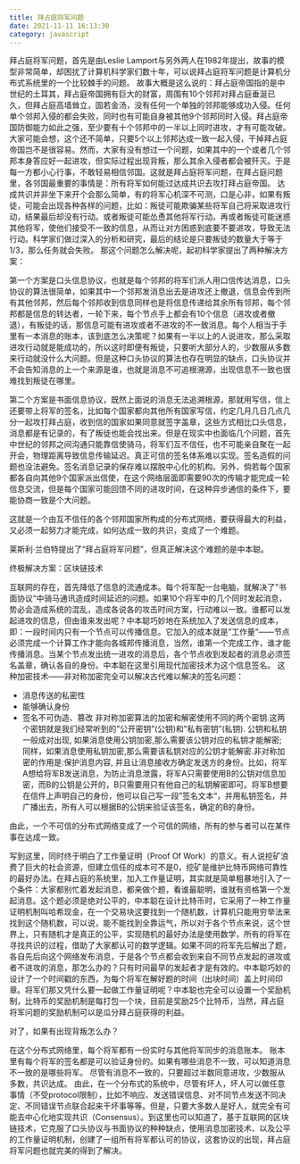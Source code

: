 ```yaml
---
title: 拜占庭将军问题
date: 2021-11-11 16:13:30
category: javascript
---
```

拜占庭将军问题，首先是由Leslie Lamport与另外两人在1982年提出，故事的模型非常简单，却困扰了计算机科学家们数十年，可以说拜占庭将军问题是计算机分布式系统里的一个比较棘手的问题。
故事大概是这么说的：拜占庭帝国指的是中世纪的土耳其，拜占庭帝国拥有巨大的财富，周围有10个邻邦对拜占庭垂涎已久，但拜占庭高墙耸立，固若金汤，没有任何一个单独的邻邦能够成功入侵。任何单个邻邦入侵的都会失败，同时也有可能自身被其他9个邻邦同时入侵。拜占庭帝国防御能力如此之强，至少要有十个邻邦中的一半以上同时进攻，才有可能攻破。大家可能会想，这个还不简单，只要5个以上邻邦达成一致一起入侵，干掉拜占庭帝国岂不是很容易。然而，大家有没有想过一个问题，如果其中的一个或者几个邻邦本身答应好一起进攻，但实际过程出现背叛，那么其余入侵者都会被歼灭。于是每一方都小心行事，不敢轻易相信邻国。这就是拜占庭将军问题，在拜占庭问题里，各邻国最重要的事情是：所有将军如何能过达成共识去攻打拜占庭帝国。
达成共识并非坐下来开个会那么简单，有的将军心机深不可测，口是心非，如果有叛徒，可能会出现各种各样的问题，比如：叛徒可能欺骗某些将军自己将采取进攻行动，结果最后却没有行动。或者叛徒可能怂恿其他将军行动。再或者叛徒可能迷惑其他将军，使他们接受不一致的信息，从而让对方困惑到底要不要进攻，导致无法行动。科学家们做过深入的分析和研究，最后的结论是只要叛徒的数量大于等于1/3，那么任务就会失败。
那这个问题怎么解决呢，起初科学家提出了两种解决方案：

第一个方案是口头信息协议，也就是每个邻邦的将军们派人用口信传达消息，口头协议的算法很简单，如果其中一个邻邦发消息出去是进攻还上撤退，信息会传到所有其他邻邦，然后每个邻邦收到信息同样也是将信息传递给其余所有邻邦，每个邻邦都是信息的转达者，一轮下来，每个节点手上都会有10个信息（进攻或者撤退），有叛徒的话，那信息可能有进攻或者不进攻的不一致消息。每个人相当于手里有一本消息的账本，该到底怎么决策呢？如果有一半以上的人说进攻，那么采取进攻行动就是能成功的，所以这时即便有叛徒，只要听大部分人的，少数服从多数来行动就没什么大问题。但是这种口头协议的算法也存在明显的缺点，口头协议并不会告知消息的上一个来源是谁，也就是消息不可追根溯源，出现信息不一致也很难找到叛徒在哪里。

第二个方案是书面信息协议，既然上面说的消息无法追溯根源，那就用写信，信上还要带上将军的签名，比如每个国家都向其他所有国家写信，约定几月几日几点几分一起攻打拜占庭，收到信的国家如果同意就签字盖章，这些方式相比口头信息，消息都是有记录的，有了叛徒也能会找出来。但是在现实中也面临几个问题，首先中世纪的邻邦之间沟通只能靠信使骑马，将军们互不信任，也不可能亲自聚在一起开会，物理距离导致信息传输延迟。真正可信的签名体系难以实现。签名造假的问题也没法避免。签名消息记录的保存难以摆脱中心化的机构。另外，倘若每个国家都各自向其他9个国家派出信使，在这个网络层面即需要90次的传输才能完成一轮信息交流，但是每个国家可能回馈不同的进攻时间，在这种异步通信的条件下，要能协商一致是个大问题。

这就是一个由互不信任的各个邻邦国家所构成的分布式网络，要获得最大的利益，又必须一起努力才能完成，如何达成一致的共识，变成了一个难题。

莱斯利·兰伯特提出了“拜占庭将军问题”，但真正解决这个难题的是中本聪。

终极解决方案：区块链技术 

互联网的存在，首先降低了信息的流通成本。每个将军配一台电脑，就解决了”书面协议“中骑马通讯造成时间延迟的问题。如果10个将军中的几个同时发起消息，势必会造成系统的混乱，造成各说各的攻击时间方案，行动难以一致。谁都可以发起进攻的信息，但由谁来发出呢？中本聪巧妙地在系统加入了发送信息的成本，即：一段时间内只有一个节点可以传播信息。它加入的成本就是”工作量“——节点必须完成一个计算工作才能向各城邦传播消息，当然，谁第一个完成工作，谁才能传播消息。当某个节点发出统一进攻的消息后，各个节点收到发起者的消息必须签名盖章，确认各自的身份。中本聪在这里引用现代加密技术为这个信息签名。
这种加密技术——非对称加密完全可以解决古代难以解决的签名问题：

* 消息传送的私密性 
* 能够确认身份 
* 签名不可伪造、篡改 
非对称加密算法的加密和解密使用不同的两个密钥.这两个密钥就是我们经常听到的”公开密钥”(公钥)和”私有密钥”(私钥). 公钥和私钥一般成对出现, 如果消息使用公钥加密,那么需要该公钥对应的私钥才能解密; 同样，如果消息使用私钥加密,那么需要该私钥对应的公钥才能解密.非对称加密的作用是:保护消息内容, 并且让消息接收方确定发送方的身份。比如，将军A想给将军B发送消息，为防止消息泄露，将军A只需要使用B的公钥对信息加密，而B的公钥是公开的，B只需要用只有他自己的私钥解密即可。将军B想要在信件上声明自己的身份，他可以自己写一段”签名文本“，并用私钥签名，并广播出去，所有人可以根据B的公钥来验证该签名，确定的B的身份。

由此，一个不可信的分布式网络变成了一个可信的网络，所有的参与者可以在某件事在达成一致。

写到这里，同时终于明白了工作量证明（Proof Of Work）的意义。有人说挖矿浪费了巨大的社会资源，但建立信任的成本可不是0，挖矿是维护比特币网络可靠性的最好办法。在拜占庭的系统里，加入工作量证明，其实就是简单粗暴地引入了一个条件：大家都别忙着发起消息，都来做个题，看谁最聪明，谁就有资格第一个发起消息。这个题必须是绝对公平的，中本聪在设计比特币时，它采用了一种工作量证明机制叫哈希现金，在一个交易块这要找到一个随机数，计算机只能用穷举法来找到这个随机数，可以说，能不能找到全靠运气，所以对于各个节点来说，这个世界上，只有随机才是真正的公平，实现随机的最好办法是使用数学，所有的将军在寻找共识的过程，借助了大家都认可的数学逻辑。如果不同的将军先后解出了题，各自先后向这个网络发布消息，于是各个节点都会收到来自不同节点发起的进攻或者不进攻的消息，那怎么办的？只有时间最早的发起者才是有效的。中本聪巧妙的设计了一个时间戳的东西，为每个将军在解好题的时间（出块时间）盖上时间印章。将军们那又凭什么要一起做工作量证明呢？中本聪也完全可以设置一个奖励机制，比特币的奖励机制是每打包一个块，目前是奖励25个比特币，当然，拜占庭将军问题的奖励机制可以是瓜分拜占庭获得的利益。

对了，如果有出现背叛怎么办？

在这个分布式网络里，每个将军都有一份实时与其他将军同步的消息账本。 账本里有每个将军的签名都是可以验证身份的。如果有哪些消息不一致，可以知道消息不一致的是哪些将军。 尽管有消息不一致的，只要超过半数同意进攻，少数服从多数，共识达成。 
由此，在一个分布式的系统中，尽管有坏人，坏人可以做任意事情（不受protocol限制），比如不响应、发送错误信息、对不同节点发送不同决定、不同错误节点联合起来干坏事等等。但是，只要大多数人是好人，就完全有可能去中心化地实现共识（Consensus）。到这里也可以知道了，基于互联网的区块链技术，它克服了口头协议与书面协议的种种缺点，使用消息加密技术、以及公平的工作量证明机制，创建了一组所有将军都认可的协议，这套协议的出现，拜占庭将军问题也就完美的得到了解决。

